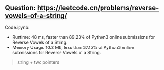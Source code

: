 ## Question: https://leetcode.cn/problems/reverse-vowels-of-a-string/

Code.ipynb:
* Runtime: 48 ms, faster than 89.23% of Python3 online submissions for Reverse Vowels of a String.
* Memory Usage: 16.2 MB, less than 37.15% of Python3 online submissions for Reverse Vowels of a String.
> string + two pointers
